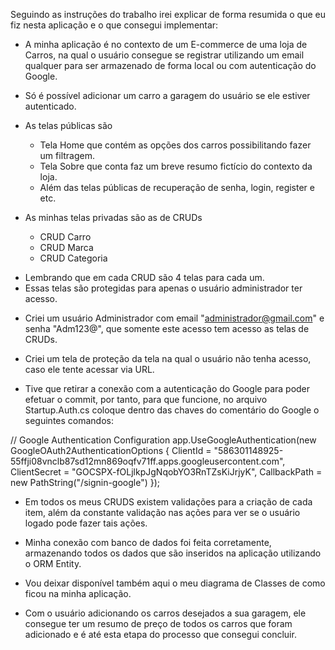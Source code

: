 
Seguindo as instruções do trabalho irei explicar de forma resumida o que eu fiz nesta aplicação e o que consegui implementar:

* A minha aplicação é no contexto de um E-commerce de uma loja de Carros, na qual o usuário consegue se registrar utilizando um email qualquer para ser armazenado de forma local ou com autenticação do Google.

* Só é possível adicionar um carro a garagem do usuário se ele estiver autenticado.
* As telas públicas são 
	- Tela Home que contém as opções dos carros possibilitando fazer um filtragem.
	- Tela Sobre que conta faz um breve resumo fictício do contexto da loja.
	- Além das telas públicas de recuperação de senha, login, register e etc.

* As minhas telas privadas são as de CRUDs
	- CRUD Carro
	- CRUD Marca
	- CRUD Categoria
- Lembrando que em cada CRUD são 4 telas para cada um.
- Essas telas são protegidas para apenas o usuário administrador ter acesso.

* Criei um usuário Administrador com email "administrador@gmail.com" e senha "Adm123@", que somente este acesso tem acesso as telas de CRUDs.

* Criei um tela de proteção da tela na qual o usuário não tenha acesso, caso ele tente acessar via URL.

* Tive que retirar a conexão com a autenticação do Google para poder efetuar o commit, por tanto, para que funcione, no arquivo Startup.Auth.cs coloque dentro das chaves do comentário do Google o seguintes comandos:

// Google Authentication Configuration
app.UseGoogleAuthentication(new GoogleOAuth2AuthenticationOptions
{
    ClientId = "586301148925-55ffji08vnclb87sd12mn869oqfv71ff.apps.googleusercontent.com",
    ClientSecret = "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",
    CallbackPath = new PathString("/signin-google")
}); 


* Em todos os meus CRUDS existem validações para a criação de cada item, além da constante validação nas ações para ver se o usuário logado pode fazer tais ações.

* Minha conexão com banco de dados foi feita corretamente, armazenando todos os dados que são inseridos na aplicação utilizando o ORM Entity.

* Vou deixar disponível também aqui o meu diagrama de Classes de como ficou na minha aplicação.

* Com o usuário adicionando os carros desejados a sua garagem, ele consegue ter um resumo de preço de todos os carros que foram adicionado e é até esta etapa do processo que consegui concluir.



